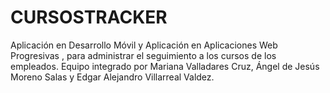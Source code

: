 # CURSOSTRACKER
Aplicación en Desarrollo Móvil y Aplicación en Aplicaciones Web Progresivas , para administrar el seguimiento a los cursos de los empleados. Equipo integrado por Mariana Valladares Cruz, Ángel de Jesús Moreno Salas y Edgar Alejandro Villarreal Valdez.
